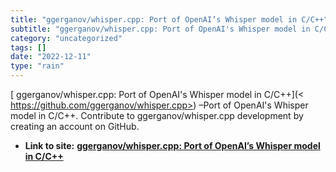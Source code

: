 ```yaml
---
title: "ggerganov/whisper.cpp: Port of OpenAI’s Whisper model in C/C++"
subtitle: "ggerganov/whisper.cpp: Port of OpenAI's Whisper model in C/C++"
category: "uncategorized"
tags: []
date: "2022-12-11"
type: "rain"
---
```

[ ggerganov/whisper.cpp: Port of OpenAI's Whisper model in C/C++](<
https://github.com/ggerganov/whisper.cpp>) –Port of OpenAI's Whisper model in
C/C++. Contribute to ggerganov/whisper.cpp development by creating an account
on GitHub.


* **Link to site:** **[ggerganov/whisper.cpp: Port of OpenAI’s Whisper model in C/C++](None)**